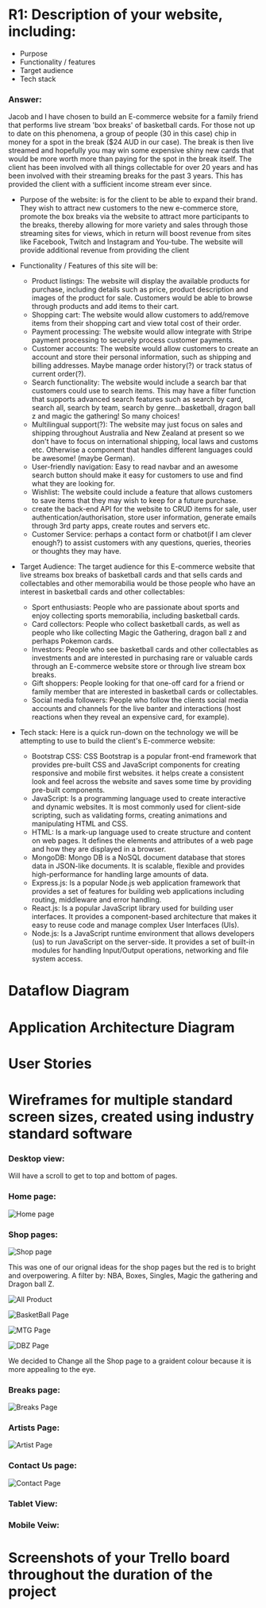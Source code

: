 # R1: Description of your website, including:
- Purpose
- Functionality / features
- Target audience
- Tech stack

### Answer:
Jacob and I have chosen to build an E-commerce website for a family friend that performs live stream 'box breaks' of basketball cards. For those not up to date on this phenomena, a group of people (30 in this case) chip in money for a spot in the break ($24 AUD in our case). The break is then live streamed and hopefully you may win some expensive shiny new cards that would be more worth more than paying for the spot in the break itself. The client has been involved with all things collectable for over 20 years and has been involved with their streaming breaks for the past 3 years. This has provided the client with a sufficient income stream ever since.

-  Purpose of the website: is for the client to be able to expand their brand. They wish to attract new customers to the new e-commerce store, promote the box breaks via the website to attract more participants to the breaks, thereby allowing for more variety and sales through those streaming sites for views, which in return will boost revenue from sites like Facebook, Twitch and Instagram and You-tube. The website will provide additional revenue from providing the client 

- Functionality / Features of this site will be:
    - Product listings: The website will display the available products for purchase, including details such as price, product description and images of the product for sale. Customers would be able to browse through products and add items to their cart.
    - Shopping cart: The website would allow customers to add/remove items from their shopping cart and view total cost of their order. 
    - Payment processing: The website would allow integrate with Stripe payment processing to securely process customer payments.
    - Customer accounts: The website would allow customers to create an account and store their personal information, such as shipping and billing addresses. Maybe manage order history(?) or track status of current order(?).
    - Search functionality: The website would include a search bar that customers could use to search items. This may have a filter function that supports advanced search features such as search by card, search all, search by team, search by genre...basketball, dragon ball z and magic the gathering! So many choices!
    - Multilingual support(?): The website may just focus on sales and shipping throughout Australia and New Zealand at present so we don't have to focus on international shipping, local laws and customs etc. Otherwise a component that handles different languages could be awesome! (maybe German).
    - User-friendly navigation: Easy to read navbar and an awesome search button should make it easy for customers to use and find what they are looking for.
    - Wishlist: The website could include a feature that allows customers to save items that they may wish to keep for a future purchase.
    - create the back-end API for the website to CRUD items for sale, user authentication/authorisation, store user information, generate emails through 3rd party apps, create routes and servers etc.
    - Customer Service: perhaps a contact form or chatbot(if I am clever enough?) to assist customers with any questions, queries, theories or thoughts they may have.


- Target Audience: The target audience for this E-commerce website that live streams box breaks of basketball cards and that sells cards and collectables and other memorabilia would be those people who have an interest in basketball cards and other collectables:

    - Sport enthusiasts: People who are passionate about sports and enjoy collecting sports memorabilia, including basketball cards.
    - Card collectors: People who collect basketball cards, as well as people who like collecting Magic the Gathering, dragon ball z and perhaps Pokemon cards.
    - Investors: People who see basketball cards and other collectables as investments and are interested in purchasing rare or valuable cards through an E-commerce website store or through live stream box breaks.
    - Gift shoppers: People looking for that one-off card for a friend or family member that are interested in basketball cards or collectables.
    - Social media followers: People who follow the clients social media accounts and channels for the live banter and interactions (host reactions when they reveal an expensive card, for example).


- Tech stack: Here is a quick run-down on the technology we will be attempting to use to build the client's E-commerce website:
    - Bootstrap CSS: CSS Bootstrap is a popular front-end framework that provides pre-built CSS and JavaScript components for creating responsive and mobile first websites. it helps create a consistent look and feel across the website and saves some time by providing pre-built components.
    - JavaScript:  Is a programming language used to create interactive and dynamic websites. It is most commonly used for client-side scripting, such as validating forms, creating animations and manipulating HTML and CSS.
    - HTML: Is a mark-up language used to create structure and content on web pages. It defines the elements and attributes of a web page and how they are displayed in a browser. 
    - MongoDB: Mongo DB is a NoSQL document database that stores data in JSON-like documents. It is scalable, flexible and provides high-performance for handling large amounts of data.
    - Express.js: Is a popular Node.js web application framework that provides a set of features for building web applications including routing, middleware and error handling.
    - React.js: Is a popular JavaScript library used for building user interfaces. It provides a component-based architecture that makes it easy to reuse code and manage complex User Interfaces (UIs).
    - Node.js: Is a JavaScript runtime environment that allows developers (us) to run JavaScript on the server-side. It provides a set of built-in modules for handling Input/Output operations, networking and file system access.



# Dataflow Diagram

# Application Architecture Diagram

# User Stories

# Wireframes for multiple standard screen sizes, created using industry standard software

### Desktop view:
Will have a scroll to get to top and bottom of pages.

### Home page:

![Home page](<Home page.png>)

### Shop pages:

![Shop page](<Screenshot 2023-11-28 154556.png>)

This was one of our orignal ideas for the shop pages but the red is to bright and overpowering. A filter by: NBA, Boxes, Singles, Magic the gathering and Dragon ball Z.

![All Product](<All product-1.png>)

![BasketBall Page](BasketBall.png)

![MTG Page](<Magic the gathering.png>)

![DBZ Page](DBZ.png)

We decided to Change all the Shop page to a graident colour because it is more appealing to the eye.

### Breaks page:

![Breaks Page](breaks.png)

### Artists Page:

![Artist Page](Artistpage.png)

### Contact Us page:

![Contact Page](contact.png)

### Tablet View:



### Mobile Veiw:



# Screenshots of your Trello board throughout the duration of the project